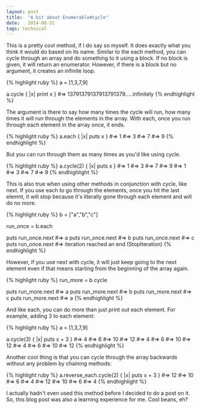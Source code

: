 ```yaml
---
layout: post
title:  "A bit about Enumerable#cycle"
date:   2014-08-31
tags: technical
---
```


This is a pretty cool method, if I do say so myself.  It does exactly what you think it would do based on its name.  Similar to the each method, you can cycle through an array and do something to it using a block.  If no block is given, it will return an enumerator.  However, if there is a block but no argument, it creates an infinite loop.

{% highlight ruby %}
  a = [1,3,7,9]

  a.cycle { |x| print x }
  #=> 13791379137913791379.....infinitely
{% endhighlight %}

The argument is there to say how many times the cycle will run, how many times it will run through the elements in the array.  With each, once you run through each element in the array once, it ends.

{% highlight ruby %}
  a.each { |x| puts x }
  #=> 1
  #=> 3
  #=> 7
  #=> 9
{% endhighlight %}

But you can run through them as many times as you'd like using cycle.

{% highlight ruby %}
  a.cycle(2) { |x| puts x }
  #=> 1
  #=> 3
  #=> 7
  #=> 9
  #=> 1
  #=> 3
  #=> 7
  #=> 9
{% endhighlight %}

This is also true when using other methods in conjunction with cycle, like next.  If you use each to go through the elements, once you hit the last elemnt, it will stop because it's literally gone through each element and will do no more.

{% highlight ruby %}
  b = ["a","b","c"]

  run_once = b.each

  puts run_once.next
  #=> a
  puts run_once.next
  #=> b
  puts run_once.next
  #=> c
  puts run_once.next
  #=> iteration reached an end (StopIteration)
{% endhighlight %}

However, if you use next with cycle, it will just  keep going to the next element even if that means starting from the beginning of the array again.

{% highlight ruby %}
  run_more = b.cycle

  puts run_more.next
  #=> a
  puts run_more.next
  #=> b
  puts run_more.next
  #=> c
  puts run_more.next
  #=> a
{% endhighlight %}

And like each, you can do more than just print out each element.  For example, adding 3 to each element:

{% highlight ruby %}
  a = [1,3,7,9]

  a.cycle(3) { |x| puts x + 3 }
  #=> 4
  #=> 6
  #=> 10
  #=> 12
  #=> 4
  #=> 6
  #=> 10
  #=> 12
  #=> 4
  #=> 6
  #=> 10
  #=> 12
{% endhighlight %}

Another cool thing is that you can cycle through the array backwards without any problem by chaining methods:

{% highlight ruby %}
  a.reverse_each.cycle(2) { |x| puts x + 3 }
  #=> 12
  #=> 10
  #=> 6
  #=> 4
  #=> 12
  #=> 10
  #=> 6
  #=> 4
{% endhighlight %}

I actually hadn't even used this method before I decided to do a post on it.  So, this blog post was also a learning experience for me.  Cool beans, eh?